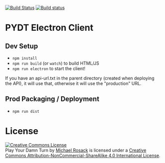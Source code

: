 [![Build Status](https://travis-ci.org/pydt/client.svg?branch=master)](https://travis-ci.org/pydt/client) [![Build status](https://ci.appveyor.com/api/projects/status/007bodsc8dt6ob0y/branch/master?svg=true)](https://ci.appveyor.com/project/mrosack/client/branch/master)

# PYDT Electron Client

## Dev Setup

* `npm install`
* `npm run build` (or `watch`) to build HTML/JS
* `npm run electron` to start the client!

If you have an api-url.txt in the parent directory (created when deploying the API), it will use that, otherwise it will use the "production" URL.

## Prod Packaging / Deployment

* `npm run dist`


# License

<a rel="license" href="http://creativecommons.org/licenses/by-nc-sa/4.0/"><img alt="Creative Commons License" style="border-width:0" src="https://i.creativecommons.org/l/by-nc-sa/4.0/88x31.png" /></a><br /><span xmlns:dct="http://purl.org/dc/terms/" href="http://purl.org/dc/dcmitype/InteractiveResource" property="dct:title" rel="dct:type">Play Your Damn Turn</span> by <a xmlns:cc="http://creativecommons.org/ns#" href="https://www.playyourdamnturn.com" property="cc:attributionName" rel="cc:attributionURL">Michael Rosack</a> is licensed under a <a rel="license" href="http://creativecommons.org/licenses/by-nc-sa/4.0/">Creative Commons Attribution-NonCommercial-ShareAlike 4.0 International License</a>.
